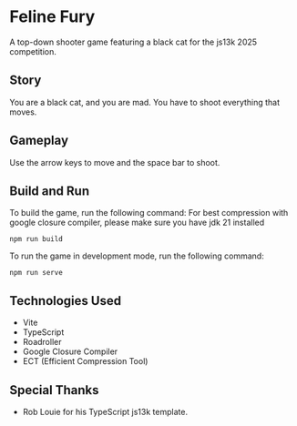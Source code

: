 # Feline Fury

A top-down shooter game featuring a black cat for the js13k 2025 competition.

## Story

You are a black cat, and you are mad. You have to shoot everything that moves.

## Gameplay

Use the arrow keys to move and the space bar to shoot.

## Build and Run

To build the game, run the following command:
For best compression with google closure compiler, please make sure you have jdk 21 installed

```
npm run build
```

To run the game in development mode, run the following command:

```
npm run serve
```

## Technologies Used

*   Vite
*   TypeScript
*   Roadroller
*   Google Closure Compiler
*   ECT (Efficient Compression Tool)

## Special Thanks

*   Rob Louie for his TypeScript js13k template.
